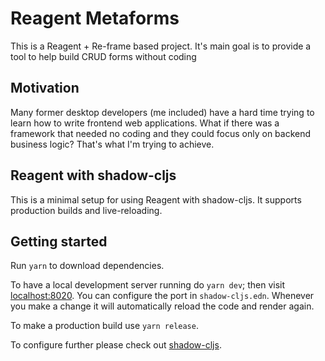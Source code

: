 # Reagent Metaforms

This is a Reagent + Re-frame based project. It's main goal is to provide a tool to help build CRUD forms without coding

## Motivation
Many former desktop developers (me included) have a hard time trying to learn how to write frontend web applications. What if there was a framework that needed no coding and they could focus only on backend business logic? That's what I'm trying to achieve.


## Reagent with shadow-cljs

This is a minimal setup for using Reagent with shadow-cljs. It supports
production builds and live-reloading.

## Getting started

Run `yarn` to download dependencies.

To have a local development server running do `yarn dev`; then visit
[localhost:8020](http://localhost:8020). You can configure the port in
`shadow-cljs.edn`. Whenever you make a change it will automatically reload the
code and render again.

To make a production build use `yarn release`.

To configure further please check out
[shadow-cljs](https://github.com/thheller/shadow-cljs).
